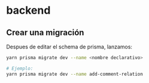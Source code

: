 # backend

## Crear una migración

Despues de editar el schema de prisma, lanzamos:

```bash
yarn prisma migrate dev --name <nombre declarativo>

# Ejemplo:
yarn prisma migrate dev --name add-comment-relation
```
